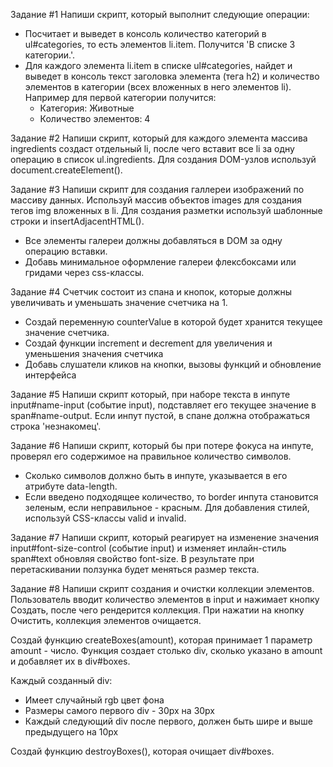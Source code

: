 Задание #1 Напиши скрипт, который выполнит следующие операции:

- Посчитает и выведет в консоль количество категорий в ul#categories, то есть элементов li.item.
  Получится 'В списке 3 категории.'.
- Для каждого элемента li.item в списке ul#categories, найдет и выведет в консоль текст заголовка
  элемента (тега h2) и количество элементов в категории (всех вложенных в него элементов li).
  Например для первой категории получится:
  - Категория: Животные
  - Количество элементов: 4

Задание #2 Напиши скрипт, который для каждого элемента массива ingredients создаст отдельный li,
после чего вставит все li за одну операцию в список ul.ingredients. Для создания DOM-узлов используй
document.createElement().

Задание #3 Напиши скрипт для создания галлереи изображений по массиву данных. Используй массив
объектов images для создания тегов img вложенных в li. Для создания разметки используй шаблонные
строки и insertAdjacentHTML().

- Все элементы галереи должны добавляться в DOM за одну операцию вставки.
- Добавь минимальное оформление галереи флексбоксами или гридами через css-классы.

Задание #4 Счетчик состоит из спана и кнопок, которые должны увеличивать и уменьшать значение
счетчика на 1.

- Создай переменную counterValue в которой будет хранится текущее значение счетчика.
- Создай функции increment и decrement для увеличения и уменьшения значения счетчика
- Добавь слушатели кликов на кнопки, вызовы функций и обновление интерфейса

Задание #5 Напиши скрипт который, при наборе текста в инпуте input#name-input (событие input),
подставляет его текущее значение в span#name-output. Если инпут пустой, в спане должна отображаться
строка 'незнакомец'.

Задание #6 Напиши скрипт, который бы при потере фокуса на инпуте, проверял его содержимое на
правильное количество символов.

- Сколько символов должно быть в инпуте, указывается в его атрибуте data-length.
- Если введено подходящее количество, то border инпута становится зеленым, если неправильное -
  красным. Для добавления стилей, используй CSS-классы valid и invalid.

Задание #7 Напиши скрипт, который реагирует на изменение значения input#font-size-control (событие
input) и изменяет инлайн-стиль span#text обновляя свойство font-size. В результате при
перетаскивании ползунка будет меняться размер текста.

Задание #8 Напиши скрипт создания и очистки коллекции элементов. Пользователь вводит количество
элементов в input и нажимает кнопку Создать, после чего рендерится коллекция. При нажатии на кнопку
Очистить, коллекция элементов очищается.

Создай функцию createBoxes(amount), которая принимает 1 параметр amount - число. Функция создает
столько div, сколько указано в amount и добавляет их в div#boxes.

Каждый созданный div:

- Имеет случайный rgb цвет фона
- Размеры самого первого div - 30px на 30px
- Каждый следующий div после первого, должен быть шире и выше предыдущего на 10px

Создай функцию destroyBoxes(), которая очищает div#boxes.
